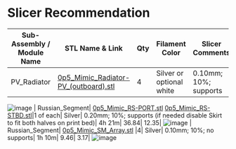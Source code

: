 # Slicer Recommendation 

|  **Sub-Assembly / Module Name** | **STL Name & Link** | **Qty** | **Filament Color** | **Slicer Comments** | **Approx Print Time [h:mm]** | **Approx Filament Used [g]** | **Approx Filament Used [m]** |
| ---- | --- | --- | --- | --- | --- | --- | --- |
| PV_Radiator| [0p5_Mimic_Radiator-PV_(outboard).stl](https://github.com/ISS-Mimic/Mimic/blob/main/EXTRAs/Mini/3D_Printing/PV_Radiator/0p5_Mimic_Radiator-PV_(outboard).stl) |4| Silver or optional white| 0.10mm; 10%; supports| 1h 56m| 7.56| 2.54| 
![image](https://github.com/ISS-Mimic/Mimic/assets/58833710/b67d76d2-c1d4-435b-847a-15a53b20367e)
| Russian_Segment| [0p5_Mimic_RS-PORT.stl](https://github.com/ISS-Mimic/Mimic/blob/main/EXTRAs/Mini/3D_Printing/Russian_Segment/0p5_Mimic_RS-PORT.stl) [0p5_Mimic_RS-STBD.stl](https://github.com/ISS-Mimic/Mimic/blob/main/EXTRAs/Mini/3D_Printing/Russian_Segment/0p5_Mimic_RS-STBD.stl)|1 of each| Silver| 0.20mm; 10%; supports (if needed disable Skirt to fit both halves on print bed)| 4h 21m| 36.84| 12.35| 
![image](https://github.com/ISS-Mimic/Mimic/assets/58833710/68314093-2b24-40e2-b15b-067c62888803)
| Russian_Segment| [0p5_Mimic_SM_Array.stl](https://github.com/ISS-Mimic/Mimic/blob/main/EXTRAs/Mini/3D_Printing/Russian_Segment/0p5_Mimic_SM_Array.stl) |4| Silver| 0.10mm; 10%; no supports| 1h 10m| 9.46| 3.17| 
![image](https://github.com/ISS-Mimic/Mimic/assets/58833710/438f4c3b-42e6-416b-ae1a-e346cfb9194d)
